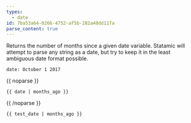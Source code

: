 ```yaml
---
types:
  - date
id: 7ba53a64-0266-4752-af5b-282a40dd11fa
parse_content: true
---
```

Returns the number of months since a given date variable. Statamic will attempt to parse any string as a date, but try to keep it in the least ambiguous date format possible.

```.language-yaml
date: October 1 2017
```

{{ noparse }}
```
{{ date | months_ago }}
```
{{ /noparse }}

```.language-output
{{ test_date | months_ago }}
```
